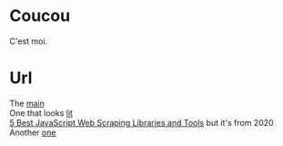 # Coucou

C'est moi. 

# Url

The [main](https://www.webscrapingapi.com/the-ultimate-guide-to-web-scraping-with-javascript-and-node-js)  
One that looks [lit](https://proxybot.io/)  
[5 Best JavaScript Web Scraping Libraries and Tools](https://medium.com/prowebscraper/5-best-javascript-web-scraping-libraries-and-tools-71f2459fcfd8) but it's from 2020   
Another [one](https://geekflare.com/web-scraping-in-javascript/)